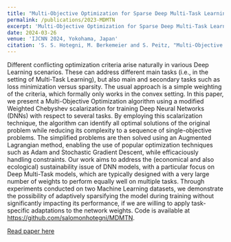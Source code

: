 ```yaml
---
title: "Multi-Objective Optimization for Sparse Deep Multi-Task Learning"
permalink: /publications/2023-MDMTN
excerpt: 'Multi-Objective Optimization for Sparse Deep Multi-Task Learning'
date: 2024-03-26
venue: 'IJCNN 2024, Yokohama, Japan'
citation: 'S. S. Hotegni, M. Berkemeier and S. Peitz, "Multi-Objective Optimization for Sparse Deep Multi-Task Learning," 2024 International Joint Conference on Neural Networks (IJCNN), Yokohama, Japan, 2024, pp. 1-9, doi: 10.1109/IJCNN60899.2024.10650994.'
---
```



Different conflicting optimization criteria arise naturally in various Deep Learning scenarios. These can address different main tasks (i.e., in the setting of Multi-Task Learning), but also main and secondary tasks such as loss minimization versus sparsity. The usual approach is a simple weighting of the criteria, which formally only works in the convex setting. In this paper, we present a Multi-Objective Optimization algorithm using a modified Weighted Chebyshev scalarization for training Deep Neural Networks (DNNs) with respect to several tasks. By employing this scalarization technique, the algorithm can identify all optimal solutions of the original problem while reducing its complexity to a sequence of single-objective problems. The simplified problems are then solved using an Augmented Lagrangian method, enabling the use of popular optimization techniques such as Adam and Stochastic Gradient Descent, while efficaciously handling constraints. Our work aims to address the (economical and also ecological) sustainability issue of DNN models, with a particular focus on Deep Multi-Task models, which are typically designed with a very large number of weights to perform equally well on multiple tasks. Through experiments conducted on two Machine Learning datasets, we demonstrate the possibility of adaptively sparsifying the model during training without significantly impacting its performance, if we are willing to apply task-specific adaptations to the network weights. Code is available at https://github.com/salomonhotegni/MDMTN.


[Read paper here](https://ieeexplore.ieee.org/abstract/document/10650994)

